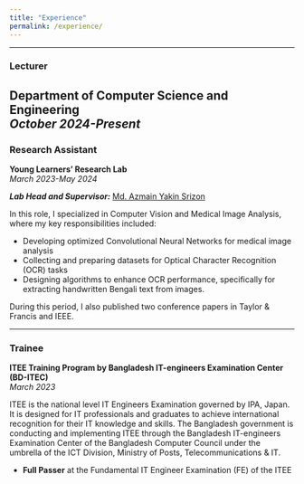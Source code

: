 ```yaml
---
title: "Experience"
permalink: /experience/
---
```


---

### Lecturer
**Department of Computer Science and Engineering**  
*October 2024-Present*  
---

### Research Assistant
**Young Learners’ Research Lab**  
*March 2023-May 2024*

***Lab Head and Supervisor:*** [Md. Azmain Yakin Srizon](https://www.ruet.ac.bd/azmainsrizon)

In this role, I specialized in Computer Vision and Medical Image Analysis, where my key responsibilities included:  
- Developing optimized Convolutional Neural Networks for medical image analysis
- Collecting and preparing datasets for Optical Character Recognition (OCR) tasks
- Designing algorithms to enhance OCR performance, specifically for extracting handwritten Bengali text from images.  

During this period, I also published two conference papers in Taylor & Francis and IEEE.  

---

### Trainee
**ITEE Training Program by Bangladesh IT-engineers Examination Center (BD-ITEC)**  
*March 2023*  

ITEE is the national level IT Engineers Examination governed by IPA, Japan. It is designed for IT professionals and graduates to achieve international recognition for their IT knowledge and skills. The Bangladesh government is conducting and implementing ITEE through the Bangladesh IT-engineers Examination Center of the Bangladesh Computer Council under the umbrella of the ICT Division, Ministry of Posts, Telecommunications & IT.
- **Full Passer** at the Fundamental IT Engineer Examination (FE) of the ITEE



